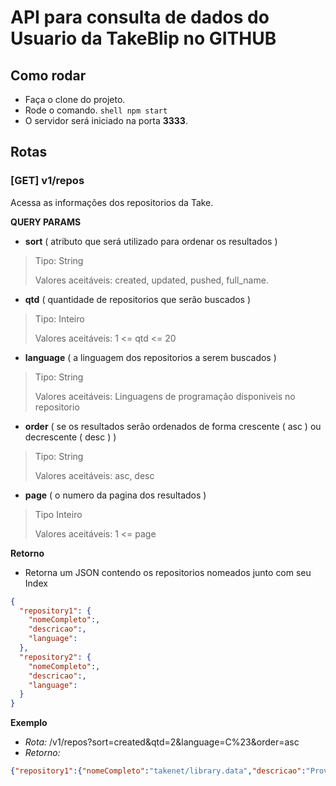 # API para consulta de dados do Usuario da TakeBlip no GITHUB

## Como rodar

- Faça o clone do projeto.
- Rode o comando. 
```shell npm start ```
- O servidor será iniciado na porta **3333**.

## Rotas
### [GET] v1/repos
Acessa as informações dos repositorios da Take.

**QUERY PARAMS**
- **sort** ( atributo que será utilizado para ordenar os resultados )
> Tipo: String 
> 
> Valores aceitáveis: created, updated, pushed, full_name.
- **qtd** ( quantidade de repositorios que serão buscados )
> Tipo: Inteiro
> 
> Valores aceitáveis: 1 <= qtd <= 20
- **language** ( a linguagem dos repositorios a serem buscados )
> Tipo: String
> 
> Valores aceitáveis: Linguagens de programação disponiveis no repositorio
- **order** ( se os resultados serão ordenados de forma crescente ( asc ) ou decrescente ( desc ) )
> Tipo: String
> 
> Valores aceitáveis: asc, desc
- **page** ( o numero da pagina dos resultados )
> Tipo Inteiro
> 
> Valores aceitáveis: 1 <= page

**Retorno**
- Retorna um JSON contendo os repositorios nomeados junto com seu Index
```json
{
  "repository1": {
    "nomeCompleto":,
    "descricao":,
    "language":
  },
  "repository2": {
    "nomeCompleto":,
    "descricao":,
    "language":
  }
}
```

**Exemplo**
- *Rota:* /v1/repos?sort=created&qtd=2&language=C%23&order=asc
- *Retorno:*
 ```json
{"repository1":{"nomeCompleto":"takenet/library.data","descricao":"Provides a simple abstraction for implementing the repository and unit of work patterns for data-enabled applications","language":"C#"},"repository2":{"nomeCompleto":"takenet/library.logging","descricao":"Provides a simple logging interface for applications and some basic implementations of this interface","language":"C#"}}
```
